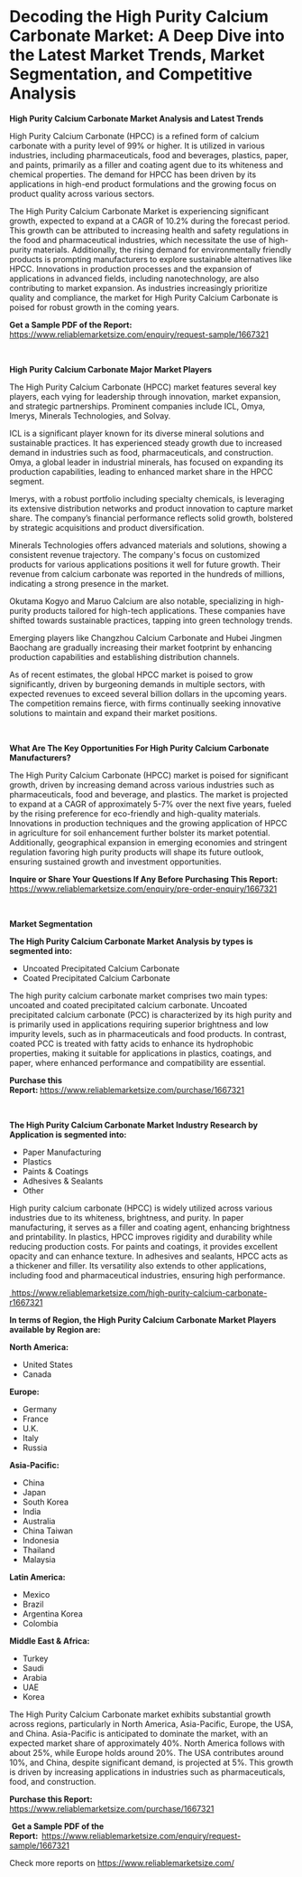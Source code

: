 <p><h1>Decoding the High Purity Calcium Carbonate Market: A Deep Dive into the Latest Market Trends, Market Segmentation, and Competitive Analysis</h1></p><p><strong>High Purity Calcium Carbonate Market Analysis and Latest Trends</strong></p>
<p><p>High Purity Calcium Carbonate (HPCC) is a refined form of calcium carbonate with a purity level of 99% or higher. It is utilized in various industries, including pharmaceuticals, food and beverages, plastics, paper, and paints, primarily as a filler and coating agent due to its whiteness and chemical properties. The demand for HPCC has been driven by its applications in high-end product formulations and the growing focus on product quality across various sectors.</p><p>The High Purity Calcium Carbonate Market is experiencing significant growth, expected to expand at a CAGR of 10.2% during the forecast period. This growth can be attributed to increasing health and safety regulations in the food and pharmaceutical industries, which necessitate the use of high-purity materials. Additionally, the rising demand for environmentally friendly products is prompting manufacturers to explore sustainable alternatives like HPCC. Innovations in production processes and the expansion of applications in advanced fields, including nanotechnology, are also contributing to market expansion. As industries increasingly prioritize quality and compliance, the market for High Purity Calcium Carbonate is poised for robust growth in the coming years.</p></p>
<p><strong>Get a Sample PDF of the Report:&nbsp;</strong> <a href="https://www.reliablemarketsize.com/enquiry/request-sample/1667321?utm_campaign=2005&utm_medium=2&utm_source=Github&utm_content=ia&utm_term=30012025&utm_id=high-purity-calcium-carbonate">https://www.reliablemarketsize.com/enquiry/request-sample/1667321</a></p>
<p>&nbsp;</p>
<p><strong>High Purity Calcium Carbonate Major Market Players</strong></p>
<p><p>The High Purity Calcium Carbonate (HPCC) market features several key players, each vying for leadership through innovation, market expansion, and strategic partnerships. Prominent companies include ICL, Omya, Imerys, Minerals Technologies, and Solvay. </p><p>ICL is a significant player known for its diverse mineral solutions and sustainable practices. It has experienced steady growth due to increased demand in industries such as food, pharmaceuticals, and construction. Omya, a global leader in industrial minerals, has focused on expanding its production capabilities, leading to enhanced market share in the HPCC segment.</p><p>Imerys, with a robust portfolio including specialty chemicals, is leveraging its extensive distribution networks and product innovation to capture market share. The company’s financial performance reflects solid growth, bolstered by strategic acquisitions and product diversification.</p><p>Minerals Technologies offers advanced materials and solutions, showing a consistent revenue trajectory. The company's focus on customized products for various applications positions it well for future growth. Their revenue from calcium carbonate was reported in the hundreds of millions, indicating a strong presence in the market.</p><p>Okutama Kogyo and Maruo Calcium are also notable, specializing in high-purity products tailored for high-tech applications. These companies have shifted towards sustainable practices, tapping into green technology trends.</p><p>Emerging players like Changzhou Calcium Carbonate and Hubei Jingmen Baochang are gradually increasing their market footprint by enhancing production capabilities and establishing distribution channels.</p><p>As of recent estimates, the global HPCC market is poised to grow significantly, driven by burgeoning demands in multiple sectors, with expected revenues to exceed several billion dollars in the upcoming years. The competition remains fierce, with firms continually seeking innovative solutions to maintain and expand their market positions.</p></p>
<p>&nbsp;</p>
<p><strong>What Are The Key Opportunities For High Purity Calcium Carbonate Manufacturers?</strong></p>
<p><p>The High Purity Calcium Carbonate (HPCC) market is poised for significant growth, driven by increasing demand across various industries such as pharmaceuticals, food and beverage, and plastics. The market is projected to expand at a CAGR of approximately 5-7% over the next five years, fueled by the rising preference for eco-friendly and high-quality materials. Innovations in production techniques and the growing application of HPCC in agriculture for soil enhancement further bolster its market potential. Additionally, geographical expansion in emerging economies and stringent regulation favoring high purity products will shape its future outlook, ensuring sustained growth and investment opportunities.</p></p>
<p><strong>Inquire or Share Your Questions If Any Before Purchasing This Report:</strong> <a href="https://www.reliablemarketsize.com/enquiry/pre-order-enquiry/1667321?utm_campaign=2005&utm_medium=2&utm_source=Github&utm_content=ia&utm_term=30012025&utm_id=high-purity-calcium-carbonate">https://www.reliablemarketsize.com/enquiry/pre-order-enquiry/1667321</a></p>
<p>&nbsp;</p>
<p><strong>Market Segmentation</strong></p>
<p><strong>The High Purity Calcium Carbonate Market Analysis by types is segmented into:</strong></p>
<p><ul><li>Uncoated Precipitated Calcium Carbonate</li><li>Coated Precipitated Calcium Carbonate</li></ul></p>
<p><p>The high purity calcium carbonate market comprises two main types: uncoated and coated precipitated calcium carbonate. Uncoated precipitated calcium carbonate (PCC) is characterized by its high purity and is primarily used in applications requiring superior brightness and low impurity levels, such as in pharmaceuticals and food products. In contrast, coated PCC is treated with fatty acids to enhance its hydrophobic properties, making it suitable for applications in plastics, coatings, and paper, where enhanced performance and compatibility are essential.</p></p>
<p><strong>Purchase this Report:&nbsp;</strong><a href="https://www.reliablemarketsize.com/purchase/1667321?utm_campaign=2005&utm_medium=2&utm_source=Github&utm_content=ia&utm_term=30012025&utm_id=high-purity-calcium-carbonate">https://www.reliablemarketsize.com/purchase/1667321</a></p>
<p>&nbsp;</p>
<p><strong>The High Purity Calcium Carbonate Market Industry Research by Application is segmented into:</strong></p>
<p><ul><li>Paper Manufacturing</li><li>Plastics</li><li>Paints & Coatings</li><li>Adhesives & Sealants</li><li>Other</li></ul></p>
<p><p>High purity calcium carbonate (HPCC) is widely utilized across various industries due to its whiteness, brightness, and purity. In paper manufacturing, it serves as a filler and coating agent, enhancing brightness and printability. In plastics, HPCC improves rigidity and durability while reducing production costs. For paints and coatings, it provides excellent opacity and can enhance texture. In adhesives and sealants, HPCC acts as a thickener and filler. Its versatility also extends to other applications, including food and pharmaceutical industries, ensuring high performance.</p></p>
<p><a href="https://www.reliablemarketsize.com/high-purity-calcium-carbonate-r1667321?utm_campaign=2005&utm_medium=2&utm_source=Github&utm_content=ia&utm_term=30012025&utm_id=high-purity-calcium-carbonate">&nbsp;https://www.reliablemarketsize.com/high-purity-calcium-carbonate-r1667321</a></p>
<p><strong>In terms of Region, the High Purity Calcium Carbonate Market Players available by Region are:</strong></p>
<p>
    <p> <strong> North America: </strong>
        <ul>
            <li>United States</li>
            <li>Canada</li>
        </ul>
        </p> 
    <p> <strong> Europe: </strong>
        <ul>
            <li>Germany</li>
            <li>France</li>
            <li>U.K.</li>
            <li>Italy</li>
            <li>Russia</li>
        </ul>
        </p> 
    <p> <strong> Asia-Pacific: </strong>
        <ul>
            <li>China</li>
            <li>Japan</li>
            <li>South Korea</li>
            <li>India</li>
            <li>Australia</li>
            <li>China Taiwan</li>
            <li>Indonesia</li>
            <li>Thailand</li>
            <li>Malaysia</li>
        </ul>
        </p> 
    <p> <strong> Latin America: </strong>
        <ul>
            <li>Mexico</li>
            <li>Brazil</li>
            <li>Argentina Korea</li>
            <li>Colombia</li>
        </ul>
        </p> 
    <p> <strong> Middle East & Africa: </strong>
        <ul>
            <li>Turkey</li>
            <li>Saudi</li>
            <li>Arabia</li>
            <li>UAE</li>
            <li>Korea</li>
        </ul>
    </p>
    </p>
<p><p>The High Purity Calcium Carbonate market exhibits substantial growth across regions, particularly in North America, Asia-Pacific, Europe, the USA, and China. Asia-Pacific is anticipated to dominate the market, with an expected market share of approximately 40%. North America follows with about 25%, while Europe holds around 20%. The USA contributes around 10%, and China, despite significant demand, is projected at 5%. This growth is driven by increasing applications in industries such as pharmaceuticals, food, and construction.</p></p>
<p><strong>Purchase this Report: </strong><a href="https://www.reliablemarketsize.com/purchase/1667321?utm_campaign=2005&utm_medium=2&utm_source=Github&utm_content=ia&utm_term=30012025&utm_id=high-purity-calcium-carbonate">https://www.reliablemarketsize.com/purchase/1667321</a></p>
<p>&nbsp;<strong>Get a Sample PDF of the Report:&nbsp;&nbsp;</strong><a href="https://www.reliablemarketsize.com/enquiry/request-sample/1667321?utm_campaign=2005&utm_medium=2&utm_source=Github&utm_content=ia&utm_term=30012025&utm_id=high-purity-calcium-carbonate">https://www.reliablemarketsize.com/enquiry/request-sample/1667321</a></p>
<p><strong></strong></p>
<p>Check more reports on <a href="https://www.reliablemarketsize.com/?utm_campaign=2005&utm_medium=2&utm_source=Github&utm_content=ia&utm_term=30012025&utm_id=high-purity-calcium-carbonate">https://www.reliablemarketsize.com/</a></p>